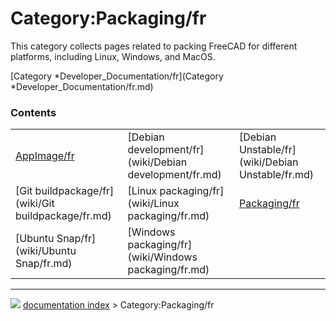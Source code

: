 # Category:Packaging/fr
This category collects pages related to packing FreeCAD for different platforms, including Linux, Windows, and MacOS.

[Category   *Developer\_Documentation/fr](Category   *Developer_Documentation/fr.md)

### Contents

|     |     |     |
| --- | --- | --- |
| [AppImage/fr](wiki/AppImage/fr.md) | [Debian development/fr](wiki/Debian development/fr.md) | [Debian Unstable/fr](wiki/Debian Unstable/fr.md) |
| [Git buildpackage/fr](wiki/Git buildpackage/fr.md) | [Linux packaging/fr](wiki/Linux packaging/fr.md) | [Packaging/fr](wiki/Packaging/fr.md) |
| [Ubuntu Snap/fr](wiki/Ubuntu Snap/fr.md) | [Windows packaging/fr](wiki/Windows packaging/fr.md) |



---
![](images/Right_arrow.png) [documentation index](../README.md) > Category:Packaging/fr
